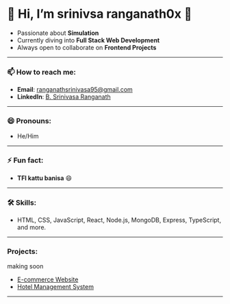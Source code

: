 # 👋 Hi, I’m **srinivsa ranganath0x** 🚀

- Passionate about **Simulation**  
- Currently diving into **Full Stack Web Development**  
- Always open to collaborate on **Frontend Projects**  

---

### 📫 How to reach me:  
- **Email**: [ranganathsrinivasa95@gmail.com](mailto:ranganathsrinivasa95@gmail.com)  
- **LinkedIn**: [B. Srinivasa Ranganath](https://www.linkedin.com/in/b-srinivasa-ranganath-b3562b329)

---

### 😄 Pronouns:  
- He/Him

---

### ⚡ Fun fact:  
- **TFI kattu banisa** 😄

---

### 🛠️ Skills:
- HTML, CSS, JavaScript, React, Node.js, MongoDB, Express, TypeScript, and more.

---

### Projects:

making soon
- [E-commerce Website](https://github.com/MAVERICK400x/ecommerce-website)
- [Hotel Management System](https://github.com/MAVERICK400x/hotel-management)

---
